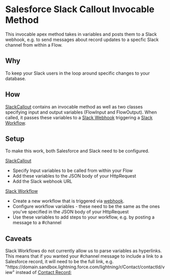 # Salesforce Slack Callout Invocable Method
This invocable apex method takes in variables and posts them to a Slack webhook, e.g. to send messages about record updates to a specfic Slack channel from within a Flow.

## Why
To keep your Slack users in the loop around specific changes to your database.

## How
[SlackCallout](/force-app/main/default/classes/SlackCallout.cls) contains an invocable method as well as two classes specifying input and output variables (FlowInput and FlowOutput). When called, it passes these variables to a [Slack Webhook](https://slack.com/help/articles/360041352714-Create-more-advanced-workflows-using-webhooks) triggering a [Slack Workflow](https://slack.com/help/articles/360035692513-Guide-to-Workflow-Builder).

## Setup
To make this work, both Salesforce and Slack need to be configured.

[SlackCallout](/force-app/main/default/classes/SlackCallout.cls)
- Specify Input variables to be called from within your Flow
- Add these variables to the JSON body of your HttpRequest
- Add the Slack webhook URL

[Slack Workflow](https://slack.com/help/articles/360035692513-Guide-to-Workflow-Builder)
- Create a new workflow that is triggered via [webhook](https://slack.com/help/articles/360041352714-Create-more-advanced-workflows-using-webhooks).
- Configure workflow variables - these need to be the same as the ones you've specified in the JSON body of your HttpRequest
- Use these variables to add steps to your workflow, e.g. by posting a message to a #channel

## Caveats
Slack Workflows do not currently allow us to parse variables as hyperlinks. This means that if you wanted your #channel message to include a link to a Salesforce record, it will need to be the full link, e.g. "htt<span>ps://domain.sandbox.lightning.</span>force.com/lightning/r/Contact/contactId/view" instead of [Contact Record]();